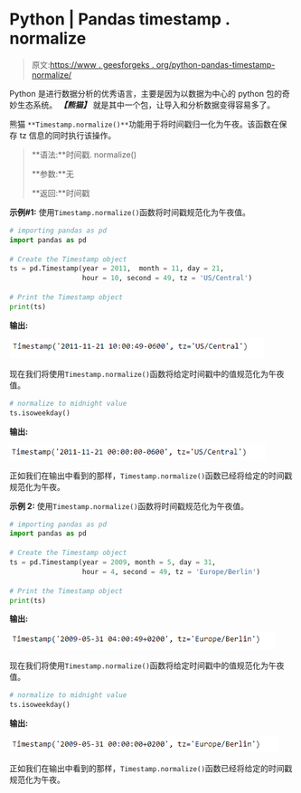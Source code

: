 # Python | Pandas timestamp . normalize

> 原文:[https://www . geesforgeks . org/python-pandas-timestamp-normalize/](https://www.geeksforgeeks.org/python-pandas-timestamp-normalize/)

Python 是进行数据分析的优秀语言，主要是因为以数据为中心的 python 包的奇妙生态系统。 ***【熊猫】*** 就是其中一个包，让导入和分析数据变得容易多了。

熊猫 `**Timestamp.normalize()**`功能用于将时间戳归一化为午夜。该函数在保存 tz 信息的同时执行该操作。

> **语法:**时间戳. normalize()
> 
> **参数:**无
> 
> **返回:**时间戳

**示例#1:** 使用`Timestamp.normalize()`函数将时间戳规范化为午夜值。

```py
# importing pandas as pd
import pandas as pd

# Create the Timestamp object
ts = pd.Timestamp(year = 2011,  month = 11, day = 21,
                  hour = 10, second = 49, tz = 'US/Central')

# Print the Timestamp object
print(ts)
```

**输出:**

![](img/ee694c9af88333eeafa810576fa77c25.png)

现在我们将使用`Timestamp.normalize()`函数将给定时间戳中的值规范化为午夜值。

```py
# normalize to midnight value
ts.isoweekday()
```

**输出:**

![](img/b12c372a59ac806fa6e95e6af9be9689.png)

正如我们在输出中看到的那样，`Timestamp.normalize()`函数已经将给定的时间戳规范化为午夜。

**示例 2:** 使用`Timestamp.normalize()`函数将时间戳规范化为午夜值。

```py
# importing pandas as pd
import pandas as pd

# Create the Timestamp object
ts = pd.Timestamp(year = 2009, month = 5, day = 31,
                  hour = 4, second = 49, tz = 'Europe/Berlin')

# Print the Timestamp object
print(ts)
```

**输出:**

![](img/e2c4d93f6eeb606ab122d97734870a13.png)

现在我们将使用`Timestamp.normalize()`函数将给定时间戳中的值规范化为午夜值。

```py
# normalize to midnight value
ts.isoweekday()
```

**输出:**

![](img/fd936e9371b174333df4b301f9955006.png)

正如我们在输出中看到的那样，`Timestamp.normalize()`函数已经将给定的时间戳规范化为午夜。
